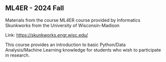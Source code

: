 ## ML4ER - 2024 Fall
Materials from the course ML4ER course provided by Informatics Skunkworks from the University of Wisconsin-Madison<br />

Link: https://skunkworks.engr.wisc.edu/

This course provides an introduction to basic Python/Data Analysis/Machine Learning knowledge for students who wish to participate in research.
